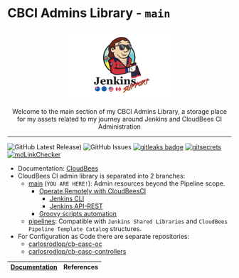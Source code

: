 # CBCI Admins Library - `main`

<p align="center">
  <img alt="terraform-icon" src="img/baywatch/Jenkins_Support_Baywatch_flags.png" height="160" />
  <p align="center">Welcome to the main section of my CBCI Admins Library, a storage place for my assets related to my journey around Jenkins and CloudBees CI Administration</p>
</p>

---

![GitHub Latest Release)](https://img.shields.io/github/v/release/carlosrodlop/cbci.jenkins-lib?logo=github) ![GitHub Issues](https://img.shields.io/github/issues/carlosrodlop/cbci.jenkins-lib?logo=github) [![gitleaks badge](https://img.shields.io/badge/protected%20by-gitleaks-blue)](https://github.com/zricethezav/gitleaks#pre-commit) [![gitsecrets](https://img.shields.io/badge/protected%20by-gitsecrets-blue)](https://github.com/awslabs/git-secrets) [![mdLinkChecker](https://github.com/carlosrodlop/cbci.jenkins-lib/actions/workflows/mdLinkChecker.yml/badge.svg)](https://github.com/carlosrodlop/cbci.jenkins-lib/actions/workflows/mdLinkChecker.yml)

- Documentation: [CloudBees](https://github.com/carlosrodlop/carlosrodlop-docs/tree/main/cloudbees)
- CloudBees CI admin library is separated into 2 branches:
  - [main](https://github.com/carlosrodlop/cbci.jenkins-libs/tree/main) (`YOU ARE HERE!`): Admin resources beyond the Pipeline scope.
    - [Operate Remotely with CloudBeesCI](remote)
      - [Jenkins CLI](remote/cli)
      - [Jenkins API-REST](remote/rest-api)
    - [Groovy scripts automation](src/script)
  - [pipelines](https://github.com/carlosrodlop/cbci.jenkins-libs/tree/pipelines): Compatible with `Jenkins Shared Libraries` and `CloudBees Pipeline Template Catalog` structures.
- For Configuration as Code there are separate repositories:
  - [carlosrodlop/cb-casc-oc](https://github.com/carlosrodlop/cb-casc-oc)
  - [carlosrodlop/cb-casc-controllers](https://github.com/carlosrodlop/cb-casc-controllers)

| [Documentation](https://github.com/carlosrodlop/carlosrodlop-docs/tree/main/cloudbees) | References |
| ------------- | ------------- |
